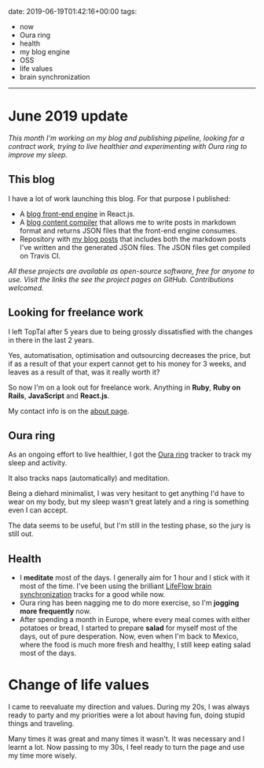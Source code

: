 date: 2019-06-19T01:42:16+00:00
tags:
  - now
  - Oura ring
  - health
  - my blog engine
  - OSS
  - life values
  - brain synchronization

---

# June 2019 update

_This month I'm working on my blog and publishing pipeline, looking for a contract work, trying to live healthier and experimenting with Oura ring to improve my sleep._

## This blog

I have a lot of work launching this blog. For that purpose I published:

- A [blog front-end engine][gh-blog-engine] in React.js.
- A [blog content compiler][gh-blog-generator] that allows me to write posts in markdown format and returns JSON files that the front-end engine consumes.
- Repository with [my blog posts][gh-data-blog] that includes both the markdown posts I've written and the generated JSON files. The JSON files get compiled on Travis CI.

_All these projects are available as open-source software, free for anyone to use. Visit the links the see the project pages on GitHub. Contributions welcomed._

## Looking for freelance work

I left TopTal after 5 years due to being grossly dissatisfied with the changes in there in the last 2 years.

Yes, automatisation, optimisation and outsourcing decreases the price, but if as a result of that your expert cannot get to his money for 3 weeks, and leaves as a result of that, was it really worth it?

So now I'm on a look out for freelance work. Anything in **Ruby**, **Ruby on Rails**, **JavaScript** and **React.js**.

My contact info is on the [about page](/about).

## Oura ring

As an ongoing effort to live healthier, I got the [Oura ring][oura-ring] tracker to track my sleep and activity.

It also tracks naps (automatically) and meditation.

Being a diehard minimalist, I was very hesitant to get anything I'd have to wear on my body, but my sleep wasn't great lately and a ring is something even I can accept.

The data seems to be useful, but I'm still in the testing phase, so the jury is still out.

## Health

- I **meditate** most of the days. I generally aim for 1 hour and I stick with it most of the time. I've been using the brilliant [LifeFlow brain synchronization][lifeflow] tracks for a good while now.
- Oura ring has been nagging me to do more exercise, so I'm **jogging more frequently** now.
- After spending a month in Europe, where every meal comes with either potatoes or bread, I started to prepare **salad** for myself most of the days, out of pure desperation. Now, even when I'm back to Mexico, where the food is much more fresh and healthy, I still keep eating salad most of the days.

# Change of life values

I came to reevaluate my direction and values. During my 20s, I was always ready to party and my priorities were a lot about having fun, doing stupid things and traveling.

Many times it was great and many times it wasn't. It was necessary and I learnt a lot. Now passing to my 30s, I feel ready to turn the page and use my time more wisely.


[gh-blog-engine]: https://github.com/jakub-stastny/blog
[gh-blog-generator]: https://github.com/jakub-stastny/blog-generator.js
[gh-data-blog]: https://github.com/jakub-stastny/data.blog
[oura-ring]: https://ouraring.com/
[lifeflow]: https://www.project-meditation.org